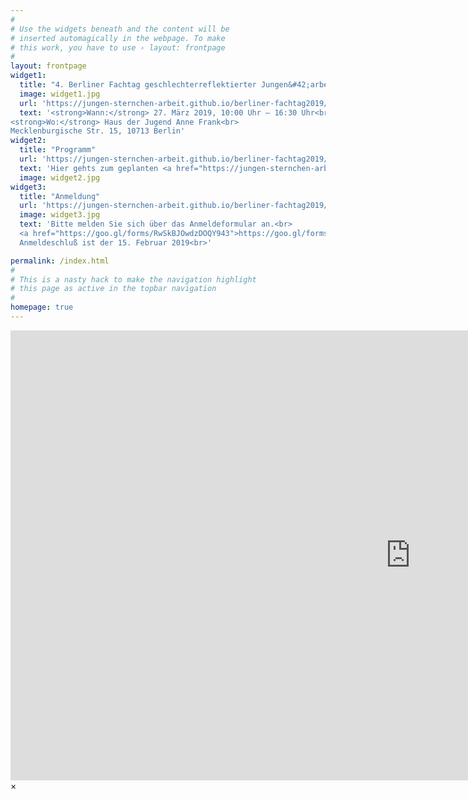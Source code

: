 ```yaml
---
#
# Use the widgets beneath and the content will be
# inserted automagically in the webpage. To make
# this work, you have to use › layout: frontpage
#
layout: frontpage
widget1:
  title: "4. Berliner Fachtag geschlechterreflektierter Jungen&#42;arbeit"
  image: widget1.jpg
  url: 'https://jungen-sternchen-arbeit.github.io/berliner-fachtag2019/fachtag/'
  text: '<strong>Wann:</strong> 27. März 2019, 10:00 Uhr – 16:30 Uhr<br>
<strong>Wo:</strong> Haus der Jugend Anne Frank<br>
Mecklenburgische Str. 15, 10713 Berlin'
widget2:
  title: "Programm"
  url: 'https://jungen-sternchen-arbeit.github.io/berliner-fachtag2019/programm/'
  text: 'Hier gehts zum geplanten <a href="https://jungen-sternchen-arbeit.github.io/berliner-fachtag2019/programm/">Programm</a>  und den <a href="https://jungen-sternchen-arbeit.github.io/berliner-fachtag2019/workshops/">Workshops</a>'
  image: widget2.jpg
widget3:
  title: "Anmeldung"
  url: 'https://jungen-sternchen-arbeit.github.io/berliner-fachtag2019/anmeldung/'
  image: widget3.jpg
  text: 'Bitte melden Sie sich über das Anmeldeformular an.<br>
  <a href="https://goo.gl/forms/RwSkBJOwdzDOQY943">https://goo.gl/forms/RwSkBJOwdzDOQY943</a><br>
  Anmeldeschluß ist der 15. Februar 2019<br>'

permalink: /index.html
#
# This is a nasty hack to make the navigation highlight
# this page as active in the topbar navigation
#
homepage: true
---
```


<div id="videoModal" class="reveal-modal large" data-reveal="">
  <div class="flex-video widescreen vimeo" style="display: block;">
    <iframe width="1280" height="720" src="https://www.youtube.com/embed/3b5zCFSmVvU" frameborder="0" allowfullscreen></iframe>
  </div>
  <a class="close-reveal-modal">&#215;</a>
</div>
